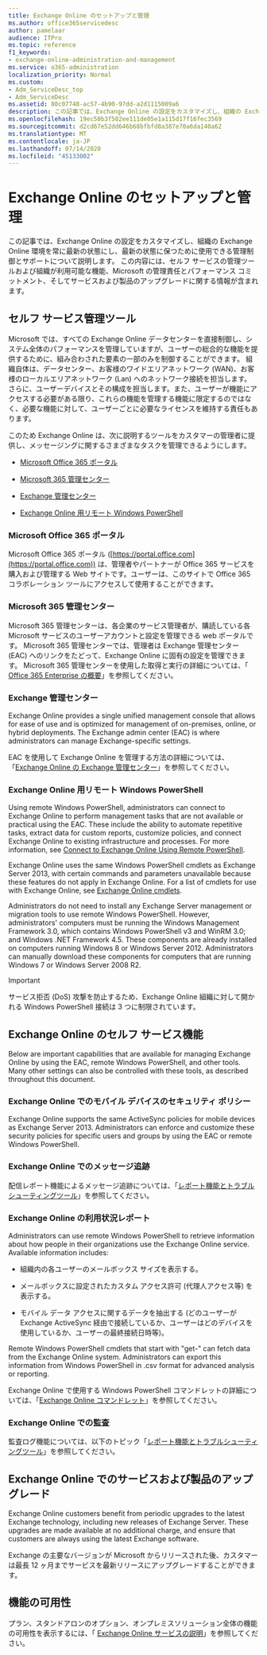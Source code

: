 ```yaml
---
title: Exchange Online のセットアップと管理
ms.author: office365servicedesc
author: pamelaar
audience: ITPro
ms.topic: reference
f1_keywords:
- exchange-online-administration-and-management
ms.service: o365-administration
localization_priority: Normal
ms.custom:
- Adm_ServiceDesc_top
- Adm_ServiceDesc
ms.assetid: 80c07748-ac57-4b90-97dd-a2d1115009a6
description: この記事では、Exchange Online の設定をカスタマイズし、組織の Exchange Online 環境を常に最新の状態にし、最新の状態に保つために使用できる管理制御とサポートについて説明します。 この内容には、セルフ サービスの管理ツールおよび組織が利用可能な機能、Microsoft の管理責任とパフォーマンス コミットメント、そしてサービスおよび製品のアップグレードに関する情報が含まれます。
ms.openlocfilehash: 19ec50b3f502ee111de05e1a115d17f16fec3569
ms.sourcegitcommit: d2cd67e52dd646b68bfbfd8a387e70a6da140a62
ms.translationtype: MT
ms.contentlocale: ja-JP
ms.lasthandoff: 07/14/2020
ms.locfileid: "45133002"
---
```

# <a name="exchange-online-setup-and-administration"></a>Exchange Online のセットアップと管理

この記事では、Exchange Online の設定をカスタマイズし、組織の Exchange Online 環境を常に最新の状態にし、最新の状態に保つために使用できる管理制御とサポートについて説明します。 この内容には、セルフ サービスの管理ツールおよび組織が利用可能な機能、Microsoft の管理責任とパフォーマンス コミットメント、そしてサービスおよび製品のアップグレードに関する情報が含まれます。
  
## <a name="self-service-administration-tools"></a>セルフ サービス管理ツール

Microsoft では、すべての Exchange Online データセンターを直接制御し、システム全体のパフォーマンスを管理していますが、ユーザーの総合的な機能を提供するために、組み合わされた要素の一部のみを制御することができます。 組織自体は、データセンター、お客様のワイドエリアネットワーク (WAN)、お客様のローカルエリアネットワーク (Lan) へのネットワーク接続を担当します。 さらに、ユーザーデバイスとその構成を担当します。また、ユーザーが機能にアクセスする必要がある限り、これらの機能を管理する機能に限定するのではなく、必要な機能に対して、ユーザーごとに必要なライセンスを維持する責任もあります。
  
このため Exchange Online は、次に説明するツールをカスタマーの管理者に提供し、メッセージングに関するさまざまなタスクを管理できるようにします。
  
- [Microsoft Office 365 ポータル](exchange-online-setup-and-administration.md#microsoft-office-365-portal)
    
- [Microsoft 365 管理センター](#microsoft-365-admin-center)
    
- [Exchange 管理センター](exchange-online-setup-and-administration.md#exchange-admin-center)
    
- [Exchange Online 用リモート Windows PowerShell](exchange-online-setup-and-administration.md#remote-windows-powershell-for-exchange-online)
    
### <a name="microsoft-office-365-portal"></a>Microsoft Office 365 ポータル

Microsoft Office 365 ポータル ([https://portal.office.com](https://portal.office.com)) は、管理者やパートナーが Office 365 サービスを購入および管理する Web サイトです。ユーザーは、このサイトで Office 365 コラボレーション ツールにアクセスして使用することができます。
  
### <a name="microsoft-365-admin-center"></a>Microsoft 365 管理センター

Microsoft 365 管理センターは、各企業のサービス管理者が、購読している各 Microsoft サービスのユーザーアカウントと設定を管理できる web ポータルです。 Microsoft 365 管理センターでは、管理者は Exchange 管理センター (EAC) へのリンクをたどって、Exchange Online に固有の設定を管理できます。 Microsoft 365 管理センターを使用した取得と実行の詳細については、「 [Office 365 Enterprise の概要](https://go.microsoft.com/fwlink/p/?LinkId=271806)」を参照してください。
  
### <a name="exchange-admin-center"></a>Exchange 管理センター

Exchange Online provides a single unified management console that allows for ease of use and is optimized for management of on-premises, online, or hybrid deployments. The Exchange admin center (EAC) is where administrators can manage Exchange-specific settings.
  
EAC を使用して Exchange Online を管理する方法の詳細については、「[Exchange Online の Exchange 管理センター](https://go.microsoft.com/fwlink/p/?LinkId=271807)」を参照してください。
  
### <a name="remote-windows-powershell-for-exchange-online"></a>Exchange Online 用リモート Windows PowerShell

Using remote Windows PowerShell, administrators can connect to Exchange Online to perform management tasks that are not available or practical using the EAC. These include the ability to automate repetitive tasks, extract data for custom reports, customize policies, and connect Exchange Online to existing infrastructure and processes. For more information, see [Connect to Exchange Online Using Remote PowerShell](https://go.microsoft.com/fwlink/p/?LinkId=308994).
  
Exchange Online uses the same Windows PowerShell cmdlets as Exchange Server 2013, with certain commands and parameters unavailable because these features do not apply in Exchange Online. For a list of cmdlets for use with Exchange Online, see [Exchange Online cmdlets](https://go.microsoft.com/fwlink/p/?LinkId=271808).
  
Administrators do not need to install any Exchange Server management or migration tools to use remote Windows PowerShell. However, administrators' computers must be running the Windows Management Framework 3.0, which contains Windows PowerShell v3 and WinRM 3.0; and Windows .NET Framework 4.5. These components are already installed on computers running Windows 8 or Windows Server 2012. Administrators can manually download these components for computers that are running Windows 7 or Windows Server 2008 R2.
  
> [!IMPORTANT]
> サービス拒否 (DoS) 攻撃を防止するため、Exchange Online 組織に対して開かれる Windows PowerShell 接続は 3 つに制限されています。 
  
## <a name="self-service-capabilities-for-exchange-online"></a>Exchange Online のセルフ サービス機能

Below are important capabilities that are available for managing Exchange Online by using the EAC, remote Windows PowerShell, and other tools. Many other settings can also be controlled with these tools, as described throughout this document.
  
### <a name="mobile-device-security-policies-for-exchange-online"></a>Exchange Online でのモバイル デバイスのセキュリティ ポリシー

Exchange Online supports the same ActiveSync policies for mobile devices as Exchange Server 2013. Administrators can enforce and customize these security policies for specific users and groups by using the EAC or remote Windows PowerShell.
  
### <a name="message-tracking-for-exchange-online"></a>Exchange Online でのメッセージ追跡

配信レポート機能によるメッセージ追跡については、「[レポート機能とトラブルシューティングツール](reporting-features-and-troubleshooting-tools.md)」を参照してください。
  
### <a name="usage-reporting-for-exchange-online"></a>Exchange Online の利用状況レポート

Administrators can use remote Windows PowerShell to retrieve information about how people in their organizations use the Exchange Online service. Available information includes:
  
- 組織内の各ユーザーのメールボックス サイズを表示する。
    
- メールボックスに設定されたカスタム アクセス許可 (代理人アクセス等) を表示する。
    
- モバイル データ アクセスに関するデータを抽出する (どのユーザーが Exchange ActiveSync 経由で接続しているか、ユーザーはどのデバイスを使用しているか、ユーザーの最終接続日時等)。
    
Remote Windows PowerShell cmdlets that start with "get-" can fetch data from the Exchange Online system. Administrators can export this information from Windows PowerShell in .csv format for advanced analysis or reporting.
  
Exchange Online で使用する Windows PowerShell コマンドレットの詳細については、「[Exchange Online コマンドレット](https://go.microsoft.com/fwlink/p/?LinkId=271808)」を参照してください。
  
### <a name="auditing-for-exchange-online"></a>Exchange Online での監査

監査ログ機能については、以下のトピック「[レポート機能とトラブルシューティングツール](reporting-features-and-troubleshooting-tools.md)」を参照してください。
  
## <a name="service-and-product-upgrades-for-exchange-online"></a>Exchange Online でのサービスおよび製品のアップグレード

Exchange Online customers benefit from periodic upgrades to the latest Exchange technology, including new releases of Exchange Server. These upgrades are made available at no additional charge, and ensure that customers are always using the latest Exchange software.
  
Exchange の主要なバージョンが Microsoft からリリースされた後、カスタマーは最長 12 ヶ月までサービスを最新リリースにアップグレードすることができます。
  
## <a name="feature-availability"></a>機能の可用性

プラン、スタンドアロンのオプション、オンプレミスソリューション全体の機能の可用性を表示するには、「 [Exchange Online サービスの説明](exchange-online-service-description.md)」を参照してください。
  